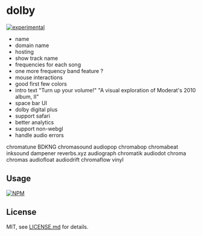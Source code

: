 # dolby

[![experimental](http://badges.github.io/stability-badges/dist/experimental.svg)](http://github.com/badges/stability-badges)


- name
- domain name
- hosting
- show track name
- frequencies for each song
- one more frequency band feature ? 
- mouse interactions
- good first few colors
- intro text
  "Turn up your volume!"
  "A visual exploration of Moderat's 2010 album, II"
- space bar UI
- dolby digital plus
- support safari
- better analytics
- support non-webgl
- handle audio errors

chromatune
BDKNG
chromasound
audiopop
chromabop
chromabeat
inksound
dampener
reverbs.xyz
audiograph
chromatik
audiodot
chroma
chromas
audiofloat
audiodrift
chromaflow
vinyl


## Usage

[![NPM](https://nodei.co/npm/dolby.png)](https://www.npmjs.com/package/dolby)

## License

MIT, see [LICENSE.md](http://github.com/mattdesl/dolby/blob/master/LICENSE.md) for details.
